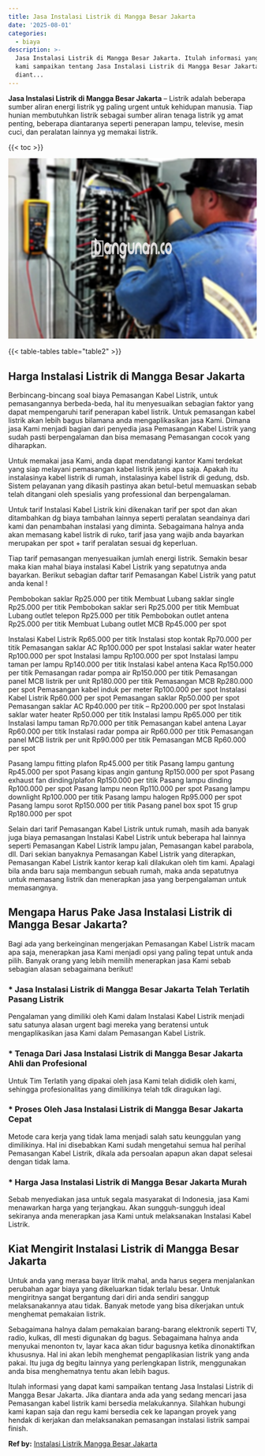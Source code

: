 ```yaml
---
title: Jasa Instalasi Listrik di Mangga Besar Jakarta
date: '2025-08-01'
categories:
  - biaya
description: >-
  Jasa Instalasi Listrik di Mangga Besar Jakarta. Itulah informasi yang dapat
  kami sampaikan tentang Jasa Instalasi Listrik di Mangga Besar Jakarta. Jika
  diant...
---
```


**Jasa Instalasi Listrik di Mangga Besar Jakarta** – Listrik adalah beberapa sumber aliran energi listrik yg paling urgent untuk kehidupan manusia. Tiap hunian membutuhkan listrik sebagai sumber aliran tenaga listrik yg amat penting, beberapa diantaranya seperti penerapan lampu, televise, mesin cuci, dan peralatan lainnya yg memakai listrik.

{{< toc >}}

![Jasa Instalasi Listrik di Mangga Besar Jakarta](/images/instalasi-listrik-murah24.png)

{{< table-tables table="table2" >}}

## Harga Instalasi Listrik di Mangga Besar Jakarta

Berbincang-bincang soal biaya Pemasangan Kabel Listrik, untuk pemasangannya berbeda-beda, hal itu menyesuaikan sebagian faktor yang dapat mempengaruhi tarif penerapan kabel listrik. Untuk pemasangan kabel listrik akan lebih bagus bilamana anda mengaplikasikan jasa Kami. Dimana jasa Kami menjadi bagian dari penyedia jasa Pemasangan Kabel Listrik yang sudah pasti berpengalaman dan bisa memasang Pemasangan cocok yang diharapkan.

Untuk memakai jasa Kami, anda dapat mendatangi kantor Kami terdekat yang siap melayani pemasangan kabel listrik jenis apa saja. Apakah itu instalasinya kabel listrik di rumah, instalasinya kabel listrik di gedung, dsb. Sistem pelayanan yang dikasih pastinya akan betul-betul memuaskan sebab telah ditangani oleh spesialis yang professional dan berpengalaman.

Untuk tarif Instalasi Kabel Listrik kini dikenakan tarif per spot dan akan ditambahkan dg biaya tambahan lainnya seperti peralatan seandainya dari kami dan penambahan instalasi yang diminta. Sebagaimana halnya anda akan memasang kabel listrik di ruko, tarif jasa yang wajib anda bayarkan merupakan per spot + tarif peralatan sesuai dg keperluan.

Tiap tarif pemasangan menyesuaikan jumlah energi listrik. Semakin besar maka kian mahal biaya instalasi Kabel Listrik yang sepatutnya anda bayarkan. Berikut sebagian daftar tarif Pemasangan Kabel Listrik yang patut anda kenal !

Pembobokan saklar Rp25.000 per titik Membuat Lubang saklar single Rp25.000 per titik Pembobokan saklar seri Rp25.000 per titik Membuat Lubang outlet telepon Rp25.000 per titik Pembobokan outlet antena Rp25.000 per titik Membuat Lubang outlet MCB Rp45.000 per spot

Instalasi Kabel Listrik Rp65.000 per titik Instalasi stop kontak Rp70.000 per titik Pemasangan saklar AC Rp100.000 per spot Instalasi saklar water heater Rp100.000 per spot Instalasi lampu Rp100.000 per spot Instalasi lampu taman per lampu Rp140.000 per titik Instalasi kabel antena Kaca Rp150.000 per titik Pemasangan radar pompa air Rp150.000 per titik Pemasangan panel MCB listrik per unit Rp180.000 per titik Pemasangan MCB Rp280.000 per spot Pemasangan kabel induk per meter Rp100.000 per spot Instalasi Kabel Listrik Rp60.000 per spot Pemasangan saklar Rp50.000 per spot Pemasangan saklar AC Rp40.000 per titik – Rp200.000 per spot Instalasi saklar water heater Rp50.000 per titik Instalasi lampu Rp65.000 per titik Instalasi lampu taman Rp70.000 per titik Pemasangan kabel antena Layar Rp60.000 per titik Instalasi radar pompa air Rp60.000 per titik Pemasangan panel MCB listrik per unit Rp90.000 per titik Pemasangan MCB Rp60.000 per spot

Pasang lampu fitting plafon Rp45.000 per titik Pasang lampu gantung Rp45.000 per spot Pasang kipas angin gantung Rp150.000 per spot Pasang exhaust fan dinding/plafon Rp150.000 per titik Pasang lampu dinding Rp100.000 per spot Pasang lampu neon Rp110.000 per spot Pasang lampu downlight Rp100.000 per titik Pasang lampu halogen Rp95.000 per spot Pasang lampu sorot Rp150.000 per titik Pasang panel box spot 15 grup Rp180.000 per spot

Selain dari tarif Pemasangan Kabel Listrik untuk rumah, masih ada banyak juga biaya pemasangan Instalasi Kabel Listrik untuk beberapa hal lainnya seperti Pemasangan Kabel Listrik lampu jalan, Pemasangan kabel parabola, dll. Dari sekian banyaknya Pemasangan Kabel Listrik yang diterapkan, Pemasangan Kabel Listrik kantor kerap kali dilakukan oleh tim kami. Apalagi bila anda baru saja membangun sebuah rumah, maka anda sepatutnya untuk memasang listrik dan menerapkan jasa yang berpengalaman untuk memasangnya.

## Mengapa Harus Pake Jasa Instalasi Listrik di Mangga Besar Jakarta?

Bagi ada yang berkeinginan mengerjakan Pemasangan Kabel Listrik macam apa saja, menerapkan jasa Kami menjadi opsi yang paling tepat untuk anda pilih. Banyak orang yang lebih memilih menerapkan jasa Kami sebab sebagian alasan sebagaimana berikut!

### \* Jasa Instalasi Listrik di Mangga Besar Jakarta Telah Terlatih Pasang Listrik

Pengalaman yang dimiliki oleh Kami dalam Instalasi Kabel Listrik menjadi satu satunya alasan urgent bagi mereka yang beratensi untuk mengaplikasikan jasa Kami dalam Pemasangan Kabel Listrik.

### \* Tenaga Dari Jasa Instalasi Listrik di Mangga Besar Jakarta Ahli dan Profesional

Untuk Tim Terlatih yang dipakai oleh jasa Kami telah dididik oleh kami, sehingga profesionalitas yang dimilikinya telah tdk diragukan lagi.

### \* Proses Oleh Jasa Instalasi Listrik di Mangga Besar Jakarta Cepat

Metode cara kerja yang tidak lama menjadi salah satu keunggulan yang dimilikinya. Hal ini disebabkan Kami sudah mengetahui semua hal perihal Pemasangan Kabel Listrik, dikala ada persoalan apapun akan dapat selesai dengan tidak lama.

### \* Harga Jasa Instalasi Listrik di Mangga Besar Jakarta Murah

Sebab menyediakan jasa untuk segala masyarakat di Indonesia, jasa Kami menawarkan harga yang terjangkau. Akan sungguh-sungguh ideal sekiranya anda menerapkan jasa Kami untuk melaksanakan Instalasi Kabel Listrik.

## Kiat Mengirit Instalasi Listrik di Mangga Besar Jakarta


Untuk anda yang merasa bayar litrik mahal, anda harus segera menjalankan perubahan agar biaya yang dikeluarkan tidak terlalu besar. Untuk mengiritnya sangat bergantung dari diri anda sendiri sanggup melaksanakannya atau tidak. Banyak metode yang bisa dikerjakan untuk menghemat pemakaian listrik.

Sebagaimana halnya dalam pemakaian barang-barang elektronik seperti TV, radio, kulkas, dll mesti digunakan dg bagus. Sebagaimana halnya anda menyukai menonton tv, layar kaca akan tidur bagusnya ketika dinonaktifkan khususnya. Hal ini akan lebih menghemat pengaplikasian listrik yang anda pakai. Itu juga dg begitu lainnya yang perlengkapan listrik, menggunakan anda bisa menghematnya tentu akan lebih bagus.

Itulah informasi yang dapat kami sampaikan tentang Jasa Instalasi Listrik di Mangga Besar Jakarta. Jika diantara anda ada yang sedang mencari jasa Pemasangan kabel listrik kami bersedia melakukannya. Silahkan hubungi kami kapan saja dan regu kami bersedia cek ke lapangan proyek yang hendak di kerjakan dan melaksanakan pemasangan instalasi listrik sampai finish.

**Ref by:** [Instalasi Listrik Mangga Besar Jakarta](https://id.wikipedia.org/wiki/Instalasi)
